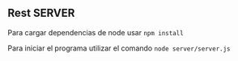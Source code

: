 ## Rest SERVER
Para cargar dependencias de node usar ``` npm install ```

Para iniciar el programa utilizar el comando ``` node server/server.js ```